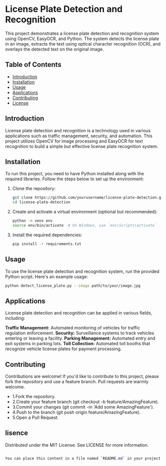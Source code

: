 # License Plate Detection and Recognition

This project demonstrates a license plate detection and recognition system using OpenCV, EasyOCR, and Python. The system detects the license plate in an image, extracts the text using optical character recognition (OCR), and overlays the detected text on the original image.

## Table of Contents

- [Introduction](#introduction)
- [Installation](#installation)
- [Usage](#usage)
- [Applications](#applications)
- [Contributing](#contributing)
- [License](#license)

## Introduction

License plate detection and recognition is a technology used in various applications such as traffic management, security, and automation. This project utilizes OpenCV for image processing and EasyOCR for text recognition to build a simple but effective license plate recognition system.

## Installation

To run this project, you need to have Python installed along with the required libraries. Follow the steps below to set up the environment:

1. Clone the repository:
    ```bash
    git clone https://github.com/yourusername/license-plate-detection.git
    cd license-plate-detection
    ```

2. Create and activate a virtual environment (optional but recommended):
    ```bash
    python -m venv env
    source env/bin/activate  # On Windows, use `env\Scripts\activate`
    ```

3. Install the required dependencies:
    ```bash
    pip install -r requirements.txt
    ```

## Usage

To use the license plate detection and recognition system, run the provided Python script. Here's an example usage:

```bash
python detect_license_plate.py --image path/to/your/image.jpg
```

## Applications

License plate detection and recognition can be applied in various fields, including:

**Traffic Management:** Automated monitoring of vehicles for traffic regulation enforcement.
**Security:** Surveillance systems to track vehicles entering or leaving a facility.
**Parking Management:** Automated entry and exit systems in parking lots.
**Toll Collection:** Automated toll booths that recognize vehicle license plates for payment processing.

## Contributing

Contributions are welcome! If you'd like to contribute to this project, please fork the repository and use a feature branch. Pull requests are warmly welcome.

* 1.Fork the repository.
* 2.Create your feature branch (git checkout -b feature/AmazingFeature).
* 3.Commit your changes (git commit -m 'Add some AmazingFeature').
* 4.Push to the branch (git push origin feature/AmazingFeature).
* 5.Open a Pull Request.

## lisence

Distributed under the MIT License. See LICENSE for more information.

``` css

You can place this content in a file named `README.md` in your project directory. This file provides an overview of your project, how to set it up, and how to use it. The interactive elements (such as the example code) help users understand the functionality and apply it to their own images.
```
